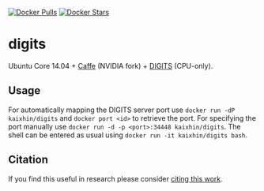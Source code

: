 [![Docker Pulls](https://img.shields.io/docker/pulls/kaixhin/digits.svg)](https://hub.docker.com/r/kaixhin/digits/)
[![Docker Stars](https://img.shields.io/docker/stars/kaixhin/digits.svg)](https://hub.docker.com/r/kaixhin/digits/)

digits
======
Ubuntu Core 14.04 + [Caffe](http://caffe.berkeleyvision.org/) (NVIDIA fork) + [DIGITS](https://developer.nvidia.com/digits) (CPU-only).

Usage
-----
For automatically mapping the DIGITS server port use `docker run -dP kaixhin/digits` and `docker port <id>` to retrieve the port.
For specifying the port manually use `docker run -d -p <port>:34448 kaixhin/digits`.
The shell can be entered as usual using `docker run -it kaixhin/digits bash`.

Citation
--------
If you find this useful in research please consider [citing this work](https://github.com/Kaixhin/dockerfiles/blob/master/CITATION.md).
